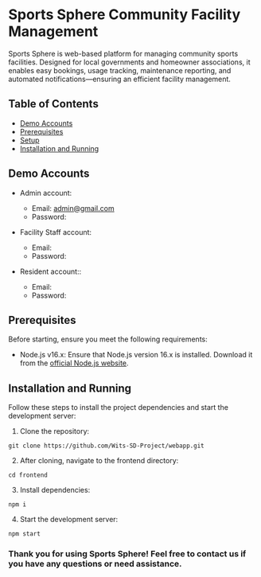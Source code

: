 # Sports Sphere Community Facility Management

Sports Sphere is web-based platform for managing community sports facilities. Designed for local governments and homeowner associations, it enables easy bookings, usage tracking, maintenance reporting, and automated notifications—ensuring an efficient facility management.

## Table of Contents
- [Demo Accounts](#demo-accounts)
- [Prerequisites](#prerequisites)
- [Setup](#setup)
- [Installation and Running](#installation-and-running)

## Demo Accounts
- Admin account:
    - Email: admin@gmail.com
    - Password:
 
- Facility Staff account:
    - Email: 
    - Password:
     
- Resident account::
    - Email: 
    - Password:
      
## Prerequisites
Before starting, ensure you meet the following requirements:

- Node.js v16.x: Ensure that Node.js version 16.x is installed. Download it from the [official Node.js website](https://nodejs.org/en).
  
## Installation and Running
Follow these steps to install the project dependencies and start the development server:

1. Clone the repository:
```
git clone https://github.com/Wits-SD-Project/webapp.git
```
2. After cloning, navigate to the frontend directory:
```
cd frontend
```
3. Install dependencies:
```
npm i
```
4. Start the development server:
```
npm start
```

### Thank you for using Sports Sphere! Feel free to contact us if you have any questions or need assistance.
